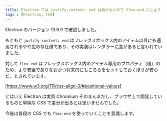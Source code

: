 ```yaml
---
title: Electron では justify-content: end は効かないので flex-end にしよう
tags : [Electron, CSS]
---
```


Electron のバージョン 13.6.9 で確認しました。

もともと `justify-content: end` はフレックスボックス内のアイテム以外にも適用されるやや広めな仕様であり、その実装はレンダラーに差があると言われていました。

対して `flex-end` はフレックスボックス内のアイテム専用のプロパティ（値）のため、より安全でありなおかつ将来的にもこちらをセットしておくほうが安心だ、とされています。

[https://www.w3.org/TR/css-align-3/#positional-values]

とはいえ Electron は実質 Chromium そのまんまだし、ブラウザ上で開発しているものと単純な CSS で差分が出るとは思いませんでした。

今後は普段の CSS でも `flex-end` を使っていくことを意識します。
